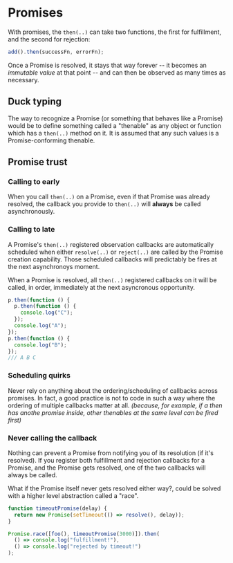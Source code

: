 # Promises

With promises, the `then(..)` can take two functions, the first for fulfillment, and the second for rejection:

```js
add().then(successFn, errorFn);
```

Once a Promise is resolved, it stays that way forever -- it becomes an _immutable value_ at that point -- and can then be observed as many times as necessary.

## Duck typing

The way to recognize a Promise (or something that behaves like a Promise) would be to define something called a "thenable" as any object or function which has a `then(..)` method on it. It is assumed that any such values is a Promise-conforming thenable.

## Promise trust

### Calling to early

When you call `then(..)` on a Promise, even if that Promise was already resolved, the callback you provide to `then(..)` will **always** be called asynchronously.

### Calling to late

A Promise's `then(..)` registered observation callbacks are automatically scheduled when either `resolve(..)` or `reject(..)` are called by the Promise creation capability. Those scheduled callbacks will predictably be fires at the next asynchronoys moment.

When a Promise is resolved, all `then(..)` registered callbacks on it will be called, in order, immediately at the next asyncronous opportunity.

```js
p.then(function () {
  p.then(function () {
    console.log("C");
  });
  console.log("A");
});
p.then(function () {
  console.log("B");
});
/// A B C
```

### Scheduling quirks

Never rely on anything about the ordering/scheduling of callbacks across promises. In fact, a good practice is not to code in such a way where the ordering of multiple callbacks matter at all. _(because, for example, if a then has anothe promise inside, other thenables at the same level can be fired first)_

### Never calling the callback

Nothing can prevent a Promise from notifying you of its resolution (if it's resolved). If you register both fulfillment and rejection callbacks for a Promise, and the Promise gets resolved, one of the two callbacks will always be called.

What if the Promise itself never gets resolved either way?, could be solved with a higher level abstraction called a "race".

```js
function timeoutPromise(delay) {
  return new Promise(setTimeout(() => resolve(), delay));
}

Promise.race([foo(), timeoutPromise(3000)]).then(
  () => console.log("fulfillment!"),
  () => console.log("rejected by timeout!")
);
```
